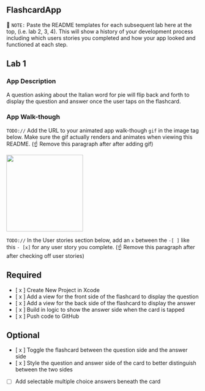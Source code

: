 ## FlashcardApp

📝 `NOTE:` Paste the README templates for each subsequent lab here at the top, (i.e. lab 2, 3, 4). This will show a history of your development process including which users stories you completed and how your app looked and functioned at each step.

## Lab 1

### App Description
A question asking about the Italian word for pie will flip back and forth to display
the question and answer once the user taps on the flashcard.

### App Walk-though
`TODO://` Add the URL to your animated app walk-though `gif` in the image tag below. Make sure the gif actually renders and animates when viewing this README. (☝️ Remove this paragraph after after adding gif)

<img src="YOUR_GIF_URL_HERE" width=200><br>

`TODO://` In the User stories section below, add an `x` between the `-[ ]` like this `- [x]` for any user story you complete. (☝️ Remove this paragraph after after checking off user stories)

## Required
- [ x ] Create New Project in Xcode
- [ x ] Add a view for the front side of the flashcard to display the question
- [ x ] Add a view for the back side of the flashcard to display the answer
- [ x ] Build in logic to show the answer side when the card is tapped
- [ x ] Push code to GitHub
## Optional
- [ x ] Toggle the flashcard between the question side and the answer side
- [ x ] Style the question and answer side of the card to better distinguish between the two sides
- [ ] Add selectable multiple choice answers beneath the card
